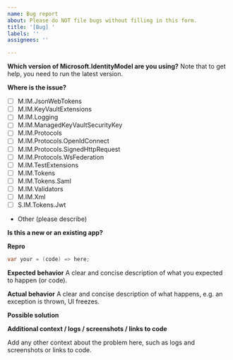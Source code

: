 ```yaml
---
name: Bug report
about: Please do NOT file bugs without filling in this form.
title: '[Bug] '
labels: ''
assignees: ''

---
```


**Which version of Microsoft.IdentityModel are you using?**
Note that to get help, you need to run the latest version. 
<!-- E.g. Microsoft.IdentityModel 6.14 -->

**Where is the issue?**
 * [ ] M.IM.JsonWebTokens
 * [ ] M.IM.KeyVaultExtensions
 * [ ] M.IM.Logging
 * [ ] M.IM.ManagedKeyVaultSecurityKey
 * [ ] M.IM.Protocols
 * [ ] M.IM.Protocols.OpenIdConnect
 * [ ] M.IM.Protocols.SignedHttpRequest
 * [ ] M.IM.Protocols.WsFederation
 * [ ] M.IM.TestExtensions
 * [ ] M.IM.Tokens
 * [ ] M.IM.Tokens.Saml
 * [ ] M.IM.Validators
 * [ ] M.IM.Xml
 * [ ] S.IM.Tokens.Jwt
 * Other (please describe)

**Is this a new or an existing app?**
<!-- Ex:
a. The app is in production and I have upgraded to a new version of Microsoft.IdentityModel.*
b. The app is in production and I haven't upgraded Microsoft.IdentityModel.*, but started seeing this issue.
c. This is a new app or an experiment.
-->

**Repro**

```csharp
var your = (code) => here;
```

**Expected behavior**
A clear and concise description of what you expected to happen (or code).

**Actual behavior**
A clear and concise description of what happens, e.g. an exception is thrown, UI freezes.

**Possible solution**
<!-- Only if you have suggestions on a fix for the bug. -->

**Additional context / logs / screenshots / links to code**
<!-- Please do not include any customer data or Personal Identifiable Information (PII) in any content posted to GitHub. See https://docs.microsoft.com/compliance/regulatory/gdpr#gdpr-faqs for more info on PII.-->
Add any other context about the problem here, such as logs and screenshots or links to code.
